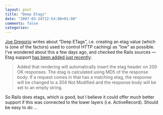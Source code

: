 ```yaml
---
layout: post
title: "Deep Etags"
date: "2007-03-24T22:54:00+01:00"
comments: false
categories: 
---
```


<p><a href="http://bitworking.org/news/150/REST-Tip-Deep-etags-give-you-more-benefits">Joe Gregorio</a> writes about &#8220;Deep ETags&#8221;, i.e. creating an etag value (which is (one of the factors) used to control HTTP caching) as &#8220;low&#8221; as possible. I&#8217;ve wondered about this a few days ago, and checked the Rails sources &#8212; Etag support <a href="http://dev.rubyonrails.org/changeset/6158">has been added just recently</a>:</p>

<blockquote>
<p>Added that rendering will automatically insert the etag header on 200 OK responses. The etag is calculated using MD5 of the response body. If a request comes in that has a matching etag, the response will be changed to a 304 Not Modified and the response body will be set to an empty string. </p>
</blockquote>

<p>So Rails does etags, which is good, but I believe it could offer much better support if this was connected to the lower layers (i.e. ActiveRecord). Should be easy to do &#8230;</p>


